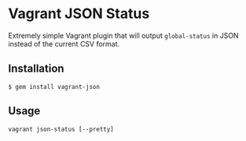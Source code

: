 # Vagrant JSON Status

Extremely simple Vagrant plugin that will output `global-status` in JSON instead of the current CSV format.

## Installation

    $ gem install vagrant-json

## Usage

```shell
vagrant json-status [--pretty]
```
